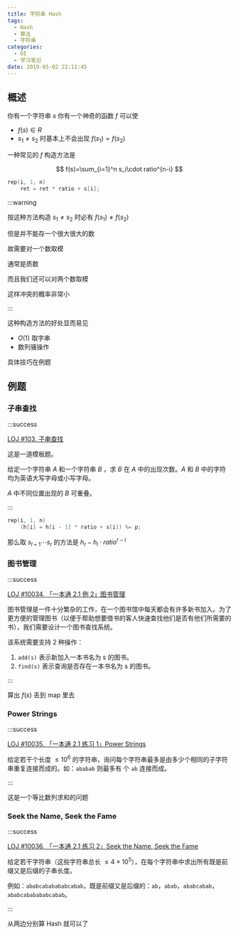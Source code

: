 ```yaml
---
title: 字符串 Hash
tags:
  - Hash
  - 算法
  - 字符串
categories:
  - OI
  - 学习笔记
date: 2019-05-02 22:11:45
---
```


## 概述

你有一个字符串 $s$ 你有一个神奇的函数 $f$ 可以使

- $f(s)\in R$
- $s_1 \neq s_2$ 时基本上不会出现 $f(s_1)=f(s_2)$

一种常见的 $f$ 构造方法是 

$$
f(s)=\sum_{i=1}^n s_i\cdot ratio^{n-i}
$$

<!-- more -->

```cpp
rep(i, 1, n)
    ret = ret * ratio + s[i];
```

:::warning

按这种方法构造 $s_1\neq s_2$ 时必有 $f(s_1)\neq f(s_2)$

但是并不能存一个很大很大的数

故需要对一个数取模

通常是质数

而且我们还可以对两个数取模

这样冲突的概率非常小

:::

这种构造方法的好处显而易见

- $O(1)$ 取字串
- 数列骚操作

具体技巧在例题

## 例题

### 子串查找

:::success

[LOJ #103. 子串查找](<https://loj.ac/problem/103>)

这是一道模板题。

给定一个字符串  $A$ 和一个字符串 $B$ ，求 $B$ 在 $A$ 中的出现次数。$A$ 和 $B$ 中的字符均为英语大写字母或小写字母。

$A$ 中不同位置出现的 $B$ 可重叠。

:::

```cpp
rep(i, 1, n)
    (h[i] = h[i - 1] * ratio + s[i]) %= p;
```

那么取 $s_{l+1}\cdots s_r$ 的方法是 $h_r-h_l\cdot ratio^{r-l}$

### 图书管理

:::success

[LOJ #10034. 「一本通 2.1 例 2」图书管理](https://loj.ac/problem/10034)

图书管理是一件十分繁杂的工作，在一个图书馆中每天都会有许多新书加入。为了更方便的管理图书（以便于帮助想要借书的客人快速查找他们是否有他们所需要的书），我们需要设计一个图书查找系统。

该系统需要支持 2 种操作：

1. `add(s)` 表示新加入一本书名为 s 的图书。
2. `find(s)` 表示查询是否存在一本书名为 s 的图书。

:::

算出 $f(s)$ 丢到 map 里去

### Power Strings

:::success

[LOJ #10035. 「一本通 2.1 练习 1」Power Strings](https://loj.ac/problem/10035)

给定若干个长度 $\le 10^6$ 的字符串，询问每个字符串最多是由多少个相同的子字符串重复连接而成的。如：`ababab` 则最多有  个 `ab` 连接而成。

:::

这是一个等比数列求和的问题

### Seek the Name, Seek the Fame

:::success

[LOJ #10036. 「一本通 2.1 练习 2」Seek the Name, Seek the Fame](https://loj.ac/problem/10036)

给定若干字符串（这些字符串总长 $\le 4\times10^5$），在每个字符串中求出所有既是前缀又是后缀的子串长度。

例如：`ababcababababcabab`，既是前缀又是后缀的：`ab`，`abab`，`ababcabab`，`ababcababababcabab`。

:::

从两边分别算 Hash 就可以了